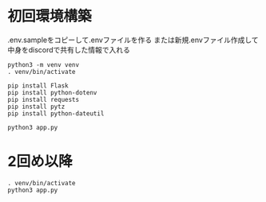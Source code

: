 # 初回環境構築
.env.sampleをコピーして.envファイルを作る
または新規.envファイル作成して中身をdiscordで共有した情報で入れる

```shell
python3 -m venv venv
. venv/bin/activate

pip install Flask
pip install python-dotenv
pip install requests
pip install pytz
pip install python-dateutil

python3 app.py
```

# 2回め以降
```shell
. venv/bin/activate
python3 app.py
```

